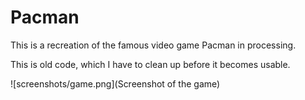 # Pacman

This is a recreation of the famous video game Pacman in processing.

This is old code, which I have to clean up before it becomes usable.

![screenshots/game.png](Screenshot of the game)
